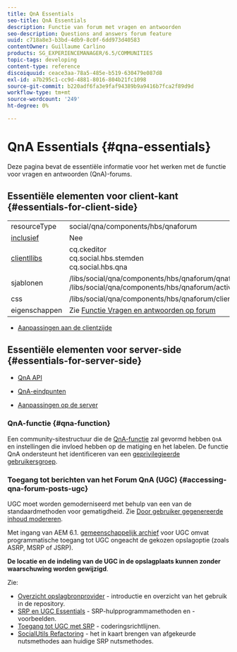 ```yaml
---
title: QnA Essentials
seo-title: QnA Essentials
description: Functie van forum met vragen en antwoorden
seo-description: Questions and answers forum feature
uuid: c718a8e3-b3bd-4db9-8c0f-6dd973d40583
contentOwner: Guillaume Carlino
products: SG_EXPERIENCEMANAGER/6.5/COMMUNITIES
topic-tags: developing
content-type: reference
discoiquuid: ceace3aa-78a5-485e-b519-630479e087d8
exl-id: a7b295c1-cc9d-4881-8016-804b21fc1098
source-git-commit: b220adf6fa3e9faf94389b9a9416b7fca2f89d9d
workflow-type: tm+mt
source-wordcount: '249'
ht-degree: 0%

---
```


# QnA Essentials {#qna-essentials}

Deze pagina bevat de essentiële informatie voor het werken met de functie voor vragen en antwoorden (QnA)-forums.

## Essentiële elementen voor client-kant {#essentials-for-client-side}

<table>
 <tbody>
  <tr>
   <td> resourceType</td>
   <td>social/qna/components/hbs/qnaforum</td>
  </tr>
  <tr>
   <td> <a href="scf.md#add-or-include-a-communities-component">inclusief</a></td>
   <td>Nee</td>
  </tr>
  <tr>
   <td> <a href="clientlibs.md">clientllibs</a></td>
   <td>cq.ckeditor<br /> cq.social.hbs.stemden<br /> cq.social.hbs.qna</td>
  </tr>
  <tr>
   <td> sjablonen</td>
   <td> /libs/social/qna/components/hbs/qnaforum/qnaforum.hbs<br /> /libs/social/qna/components/hbs/qnaforum/activity-title.hbs</td>
  </tr>
  <tr>
   <td> css</td>
   <td> /libs/social/qna/components/hbs/qnaforum/clientlibs/qnaforum.css</td>
  </tr>
  <tr>
   <td> eigenschappen</td>
   <td>Zie <a href="working-with-qna.md">Functie Vragen en antwoorden op forum</a></td>
  </tr>
 </tbody>
</table>

* [Aanpassingen aan de clientzijde](client-customize.md)

## Essentiële elementen voor server-side {#essentials-for-server-side}

* [QnA API](https://helpx.adobe.com/experience-manager/6-5/sites/developing/using/reference-materials/javadoc/com/adobe/cq/social/qna/client/api/package-summary.html)

* [QnA-eindpunten](https://helpx.adobe.com/experience-manager/6-5/sites/developing/using/reference-materials/javadoc/com/adobe/cq/social/qna/client/endpoints/package-summary.html)

* [Aanpassingen op de server](server-customize.md)

### QnA-functie {#qna-function}

Een community-sitestructuur die de [QnA-functie](functions.md#qna-function) zal gevormd hebben `QnA` en instellingen die invloed hebben op de matiging en het labelen. De functie QnA ondersteunt het identificeren van een [geprivilegieerde gebruikersgroep](users.md#privileged-members-group).

### Toegang tot berichten van het Forum QnA (UGC) {#accessing-qna-forum-posts-ugc}

UGC moet worden gemoderniseerd met behulp van een van de standaardmethoden voor gematigdheid.
Zie [Door gebruiker gegenereerde inhoud modereren](moderate-ugc.md).

Met ingang van AEM 6.1. [gemeenschappelijk archief](working-with-srp.md) voor UGC omvat programmatische toegang tot UGC ongeacht de gekozen opslagoptie (zoals ASRP, MSRP of JSRP).

**De locatie en de indeling van de UGC in de opslagplaats kunnen zonder waarschuwing worden gewijzigd**.

Zie:

* [Overzicht opslagbronprovider](srp.md) - introductie en overzicht van het gebruik in de repository.
* [SRP en UGC Essentials](srp-and-ugc.md) - SRP-hulpprogrammamethoden en -voorbeelden.
* [Toegang tot UGC met SRP](accessing-ugc-with-srp.md) - coderingsrichtlijnen.
* [SocialUtils Refactoring](socialutils.md) - het in kaart brengen van afgekeurde nutsmethodes aan huidige SRP nutsmethodes.
